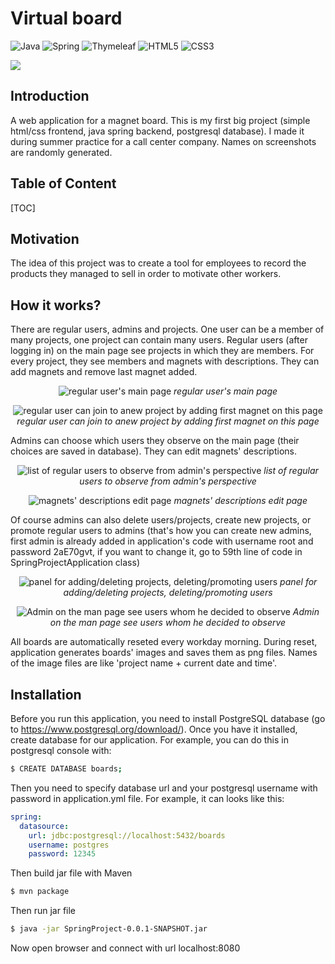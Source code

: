 # Virtual board

![Java](https://img.shields.io/badge/java-%23ED8B00.svg?style=for-the-badge&logo=java&logoColor=white) ![Spring](https://img.shields.io/badge/spring-%236DB33F.svg?style=for-the-badge&logo=spring&logoColor=white)  ![Thymeleaf](https://img.shields.io/badge/Thymeleaf-%23005C0F.svg?style=for-the-badge&logo=Thymeleaf&logoColor=white) ![HTML5](https://img.shields.io/badge/html5-%23E34F26.svg?style=for-the-badge&logo=html5&logoColor=white) ![CSS3](https://img.shields.io/badge/css3-%231572B6.svg?style=for-the-badge&logo=css3&logoColor=white) 

![](https://tokei.rs/b1/github/marcinsarnecki/Virtual-Board-web-app)

## Introduction 

A web application for  a magnet board. This is my first big project (simple html/css frontend, java spring backend, postgresql database). I made it during summer practice for a call center company. Names on screenshots are randomly generated. 

## Table of Content

[TOC]



## Motivation

The idea of this project was to create a tool for employees to record the products they managed to sell in order to motivate other workers.  

## How it works?

There are regular users, admins and projects. One user can be a member of many projects, one project can contain many users. Regular users (after logging in) on the main page see projects in which they are members. For every project, they see members and magnets with descriptions. They can add magnets and remove last magnet added.
<p align="center">
  <img src="https://i.imgur.com/kTAz6En.png" alt="regular user's main page">
  <i>regular user's main page</i>
</p>

<p align="center">
  <img src="https://i.imgur.com/ReMX5jO.png" alt="regular user can join to anew project by adding first magnet on this page">
  <i>regular user can join to anew project by adding first magnet on this page</i>
</p>

Admins can choose which users they observe on the main page (their choices are saved in database). They can edit magnets' descriptions. 

<p align="center">
  <img src="https://i.imgur.com/tHXt1HS.png" alt="list of regular users to observe from admin's perspective">
  <i>list of regular users to observe from admin's perspective</i>
</p>

<p align="center">
  <img src="https://i.imgur.com/5oK0DC4.png" alt="magnets' descriptions edit page">
  <i>magnets' descriptions edit page</i>
</p>

Of course admins can also delete users/projects, create new projects, or promote regular users to admins (that's how you can create new admins, first admin is already added in application's code with username root and password 2aE70gvt, if you want to change it, go to 59th line of code in SpringProjectApplication class)

<p align="center">
  <img src="https://i.imgur.com/XCR6jUh.png" alt="panel for adding/deleting projects, deleting/promoting users">
  <i>panel for adding/deleting projects, deleting/promoting users</i>
</p>

<p align="center">
  <img src="https://i.imgur.com/bpFaw2R.png" alt="Admin on the man page see users whom he decided to observe">
  <i>Admin on the man page see users whom he decided to observe</i>
</p>

All boards are automatically reseted every workday morning. During reset, application generates boards' images and saves them as png files. Names of the image files are like 'project name + current date and time'.

## Installation

Before you run this application, you need to install PostgreSQL database (go to https://www.postgresql.org/download/). Once you have it installed, create database for our application. For example, you can do this in postgresql console with:
```sh
$ CREATE DATABASE boards;
```
Then you need to specify database url and your postgresql username with password in application.yml file. For example, it can looks like this:
```yml
spring:
  datasource:
    url: jdbc:postgresql://localhost:5432/boards
    username: postgres
    password: 12345
```
Then build jar file with Maven
```sh
$ mvn package
```
Then run jar file
```sh
$ java -jar SpringProject-0.0.1-SNAPSHOT.jar
```
Now open browser and connect with url localhost:8080
